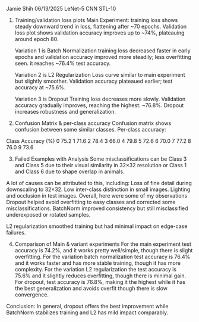 Jamie Shih
06/13/2025
LeNet-5 CNN
STL-10

1. Training/validation loss plots
    Main Experiment: training loss shows steady downward trend in loss, flattening after ~70 epochs.
                     Validation loss plot shows validation accuracy improves up to ~74%, plateauing around epoch 80.

    Variation 1 is Batch Normalization
         training loss decreased faster in early epochs and validation accuracy improved more steadily; less overfitting seen.
         it reaches ~76.4% test accuracy.

   Variation 2 is L2 Regularization
        Loss curve similar to main experiment but slightly smoother.
        Validation accuracy plateaued earlier; test accuracy at ~75.6%.

    Variation 3 is Dropout
        Training loss decreases more slowly.
        Validation accuracy gradually improves, reaching the highest: ~76.8%.
        Dropout increases robustness and generalization.


2. Confusion Matrix & per-class accuracy
 Confusion matrix shows confusion between some similar classes.
Per-class accuracy:

Class	Accuracy (%)
0	75.2
1	71.6
2	78.4
3	66.0
4	79.8
5	72.6
6	70.0
7	77.2
8	76.0
9	73.6

3. Failed Examples with Analysis
Some misclassifications can be Class 3 and Class 5 due to their visual similarity in 32×32 resolution or Class 1 and Class 6 due to shape overlap in animals.

A lot of causes can be attributed to this, including:
  Loss of fine detail during downscaling to 32×32.
  Low inter-class distinction in small images.
  Lighting and occlusion in test images.
Overall, here were some of my observations
  Dropout helped avoid overfitting to easy classes and corrected some misclassifications.
  BatchNorm improved consistency but still misclassified underexposed or rotated samples.

L2 regularization smoothed training but had minimal impact on edge-case failures.


4. Comparison of Main & variant experiments
For the main experiment test accuracy is 74.2%, and it works pretty well/simple, though there is slight overfitting.
For the variation batch normalization test accuracy is 76.4% and it works faster and has more stable training, though it has more complexity.
For the variation L2 regularization the test accuracy is 75.6% and it slightly reduces overfitting, though there is minimal gain.
For dropout, test accuracy is 76.8%, making it the highest while it has the best generalization and avoids overfit though there is slow convergence.

Conclusion: In general, dropout offers the best improvement while BatchNorm stabilizes training and L2 has mild impact comparably.



